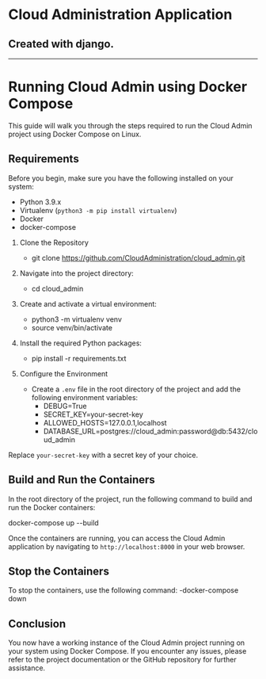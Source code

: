 # Cloud Administration Application

## Created with django.

---

# Running Cloud Admin using Docker Compose

This guide will walk you through the steps required to run the Cloud Admin project using Docker Compose on Linux.

## Requirements

Before you begin, make sure you have the following installed on your system:

  - Python 3.9.x
  - Virtualenv (`python3 -m pip install virtualenv`)
  - Docker
  - docker-compose


1. Clone the Repository
   - git clone https://github.com/CloudAdministration/cloud_admin.git

2. Navigate into the project directory:
   - cd cloud_admin

3. Create and activate a virtual environment:
   - python3 -m virtualenv venv
   - source venv/bin/activate

4. Install the required Python packages:
   - pip install -r requirements.txt


5. Configure the Environment
   - Create a `.env` file in the root directory of the project and add the following environment variables:
      - DEBUG=True
      - SECRET_KEY=your-secret-key
      - ALLOWED_HOSTS=127.0.0.1,localhost
      - DATABASE_URL=postgres://cloud_admin:password@db:5432/cloud_admin

Replace `your-secret-key` with a secret key of your choice.

## Build and Run the Containers

In the root directory of the project, run the following command to build and run the Docker containers:

docker-compose up --build

Once the containers are running, you can access the Cloud Admin application by navigating to `http://localhost:8000` in
your web browser.

## Stop the Containers

To stop the containers, use the following command:
-docker-compose down

## Conclusion

You now have a working instance of the Cloud Admin project running on your system using Docker Compose. If you encounter
any issues, please refer to the project documentation or the GitHub repository for further assistance.
